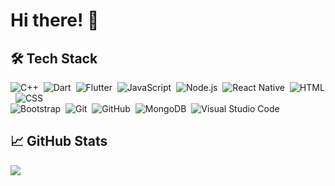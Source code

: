 
# Hi there! &#x1F44B;

## 🛠&nbsp;Tech Stack

![C++](https://img.shields.io/badge/-C++-ffffff?style=flat&logo=cplusplus&logoColor=007ACC)&nbsp;
![Dart](https://img.shields.io/badge/-Dart-ffffff?style=flat&logo=dart&logoColor=007ACC)&nbsp;
![Flutter](https://img.shields.io/badge/-Flutter-ffffff?style=flat&logo=flutter&logoColor=007ACC)&nbsp;
![JavaScript](https://img.shields.io/badge/-JavaScript-ffffff?style=flat&logo=javascript&logoColor=fad63d)&nbsp;
![Node.js](https://img.shields.io/badge/-Node.js-ffffff?style=flat&logo=node.js)&nbsp;
![React Native](https://shields.io/badge/-React%20Native-ffffff?style=flat&logo=react)&nbsp;
![HTML](https://img.shields.io/badge/-HTML-ffffff?style=flat&logo=HTML5)&nbsp;
![CSS](https://img.shields.io/badge/-CSS-ffffff?style=flat&logo=CSS3&logoColor=1572B6)\
![Bootstrap](https://img.shields.io/badge/-Bootstrap-ffffff?style=flat&logo=bootstrap&logoColor=563D7C)&nbsp;
![Git](https://img.shields.io/badge/-Git-ffffff?style=flat&logo=git)&nbsp;
![GitHub](https://img.shields.io/badge/-GitHub-ffffff?style=flat&logo=github&logoColor=000000)&nbsp;
![MongoDB](https://shields.io/badge/-MongoDB-ffffff?style=flat&logo=mongodb)&nbsp;
![Visual Studio Code](https://img.shields.io/badge/-Visual%20Studio%20Code-ffffff?style=flat&logo=visual-studio-code&logoColor=007ACC)&nbsp;

## &#x1f4c8; GitHub Stats

<a href="https://github.com/tustoz">
  <img align="center" src="https://github-readme-stats.vercel.app/api/top-langs/?username=tustoz&layout=compact&hide_border=true&theme=light" />
</a>


